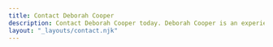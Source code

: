 ```yaml
---
title: Contact Deborah Cooper
description: Contact Deborah Cooper today. Deborah Cooper is an experienced health practitioner who is accredited for Nutrition, Naturopathy, Herbal medicine and Remedial Massage with the Australian Traditional Medicine Society (ATMS).
layout: "_layouts/contact.njk"
---
```

